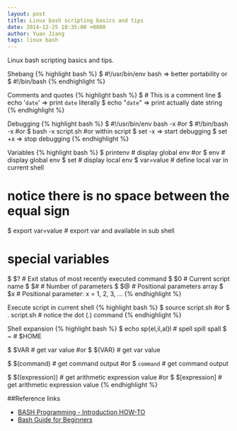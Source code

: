 ```yaml
---
layout: post
title: Linux bash scripting basics and tips
date: 2014-12-25 18:35:00 +0800
author: Yuan Jiang
tags: linux bash
---
```


Linux bash scripting basics and tips.

Shebang
{% highlight bash %}
$ #!/usr/bin/env bash => better portability
or
$ #!/bin/bash
{% endhighlight %}

Comments and quotes
{% highlight bash %}
$ # This is a comment line
$ echo '`date`' => print `date` literally
$ echo "`date`" => print actually date string
{% endhighlight %}

Debugging
{% highlight bash %}
$ #!/usr/bin/env bash -x
#or
$ #!/bin/bash -x
#or
$ bash -x script.sh
#or within script
$ set -x => start debugging
$ set +x => stop debugging
{% endhighlight %}

Variables
{% highlight bash %}
$ printenv # display global env
#or
$ env # display global env
$ set # display local env
$ var=value # define local var in current shell
# notice there is no space between the equal sign
$ export var=value # export var and available in sub shell
# special variables
$ $? # Exit status of most recently executed command
$ $0 # Current script name
$ $# # Number of parameters
$ $@ # Positional parameters array
$ $x # Positional parameter: x = 1, 2, 3, ...
{% endhighlight %}

Execute script in current shell
{% highlight bash %}
$ source script.sh
#or
$ . script.sh # notice the dot (.) command
{% endhighlight %}

Shell expansion
{% highlight bash %}
$ echo sp{el,il,al}l # spell spill spall
$ ~ # $HOME

$ $VAR # get var value
#or
$ ${VAR} # get var value

$ $(command) # get command output
#or
$ `command` # get command output

$ $((expression)) # get arithmetic expression value
#or
$ $[expression] # get arithmetic expression value
{% endhighlight %}


##Reference links
- [BASH Programming - Introduction HOW-TO
](http://tldp.org/HOWTO/Bash-Prog-Intro-HOWTO.html)
- [Bash Guide for Beginners
](http://www.tldp.org/LDP/Bash-Beginners-Guide/html/index.html)
